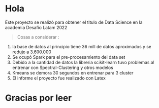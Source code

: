 # Hola 
Este proyecto se realizó para obtener el titulo de Data Science en la academia Desafio Latam 2022
> Cosas a considerar : 
1. la base de datos al principio tiene 36 mill de datos aproximados y se redujo a 3.600.000
2. Se ocupó Spark para el pre-procesamiento del data set
3. Debido a la cantidad de datos la libreria scikit-learn tuvo problemas al entrenar con Spectral-Clustering y otros modelos 
4. Kmeans se demora 30 segundos en entrenar para 3 cluster
5. El informe el proyecto fue realizado con Latex 

# Gracias por leer 
